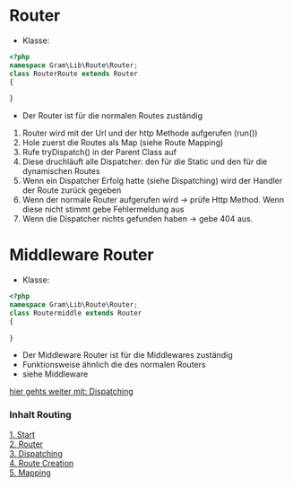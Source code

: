 # Router
- Klasse: 
```php
<?php 
namespace Gram\Lib\Route\Router;
class RouterRoute extends Router
{
	
}
```
- Der Router ist für die normalen Routes zuständig
1. Router wird mit der Url und der http Methode aufgerufen (run())
2. Hole zuerst die Routes als Map (siehe Route Mapping)
3. Rufe tryDispatch() in der Parent Class auf
4. Diese druchläuft alle Dispatcher: den für die Static und den für die dynamischen Routes
5. Wenn ein Dispatcher Erfolg hatte (siehe Dispatching) wird der Handler der Route zurück gegeben
6. Wenn der normale Router aufgerufen wird -> prüfe Http Method. Wenn diese nicht stimmt gebe Fehlermeldung aus
7. Wenn die Dispatcher nichts gefunden haben -> gebe 404 aus.
# Middleware Router
- Klasse:
```php
<?php 
namespace Gram\Lib\Route\Router;
class Routermiddle extends Router
{
	
}
```
- Der Middleware Router ist für die Middlewares zuständig
- Funktionsweise ähnlich die des normalen Routers
- siehe Middleware

[hier gehts weiter mit: Dispatching](dispatching.md)

### Inhalt Routing
[1. Start](index.md) <br>
[2. Router](router.md) <br>
[3. Dispatching](dispatching.md) <br>
[4. Route Creation](routeCreation.md) <br>
[5. Mapping](routemapping.md)

